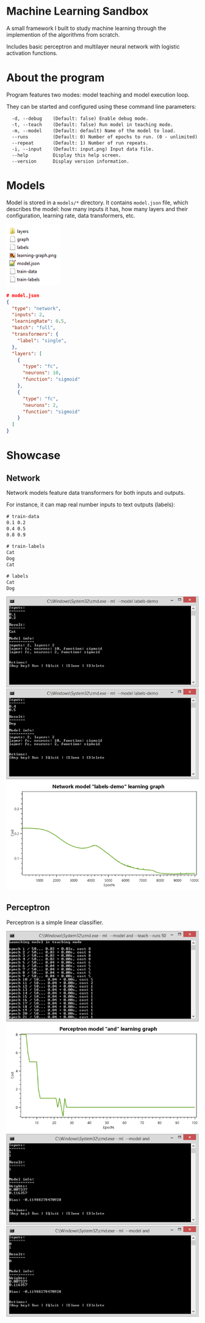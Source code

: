# Machine Learning Sandbox

A small framework I built to study machine learning through the implemention of the algorithms from scratch.

Includes basic perceptron and multilayer neural network with logistic activation functions.

# About the program

Program features two modes: model teaching and model execution loop.

They can be started and configured using these command line parameters:

```
  -d, --debug    (Default: false) Enable debug mode.
  -t, --teach    (Default: false) Run model in teaching mode.
  -m, --model    (Default: default) Name of the model to load.
  --runs         (Default: 0) Number of epochs to run. (0 - unlimited)
  --repeat       (Default: 1) Number of run repeats.
  -i, --input    (Default: input.png) Input data file.
  --help         Display this help screen.
  --version      Display version information.
```

# Models

Model is stored in a `models/*` directory. It contains `model.json` file, which describes the model: how many inputs it has, how many layers and their configuration, learning rate, data transformers, etc.

![](showcase/model-structure.png)

```json
# model.json
{
  "type": "network",
  "inputs": 2,
  "learningRate": 0.5,
  "batch": "full",
  "transformers": {
	"label": "single",
  },
  "layers": [
    {
      "type": "fc",
      "neurons": 10,
      "function": "sigmoid"
    },
    {
      "type": "fc",
      "neurons": 2,
      "function": "sigmoid"
    }
  ]
}
```

# Showcase

## Network

Network models feature data transformers for both inputs and outputs.

For instance, it can map real number inputs to text outputs (labels):

```
# train-data
0.1	0.2
0.4	0.5
0.8	0.9
```

```
# train-labels
Cat
Dog
Cat
```

```
# labels
Cat
Dog
```

![](showcase/labels-demo-cat.png)
![](showcase/labels-demo-dog.png)
![](showcase/labels-demo-learning-graph.png)

## Perceptron

Perceptron is a simple linear classifier.

![](showcase/perceptron-and-train.png)
![](showcase/perceptron-and-learning-graph.png)
![](showcase/perceptron-and-1.png)
![](showcase/perceptron-and-2.png)
